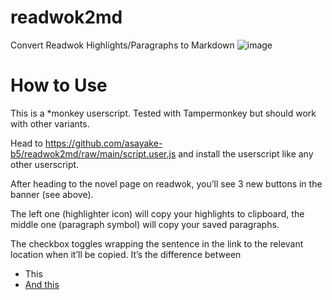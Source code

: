 # readwok2md
Convert Readwok Highlights/Paragraphs to Markdown
![image](https://github.com/asayake-b5/readwok2md/assets/77702097/d5faf883-c412-4197-b6c4-dc992364d3b0)

# How to Use

This is a *monkey userscript. Tested with Tampermonkey but should work with other variants.

Head to https://github.com/asayake-b5/readwok2md/raw/main/script.user.js and install the userscript like any other userscript.

After heading to the novel page on readwok, you’ll see 3 new buttons in the banner (see above).

The left one (highlighter icon) will copy your highlights to clipboard, the middle one (paragraph symbol) will copy your saved paragraphs.

The checkbox toggles wrapping the sentence in the link to the relevant location when it’ll be copied. It’s the difference between
- This
- [And this](https://github.com/asayake-b5/readwok2md)
